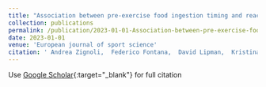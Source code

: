 ```yaml
---
title: "Association between pre-exercise food ingestion timing and reactive hypoglycemia: insights from a large database of continuous glucose monitoring data"
collection: publications
permalink: /publication/2023-01-01-Association-between-pre-exercise-food-ingestion-timing-and-reactive-hypoglycemia-insights-from-a-large-database-of-continuous-glucose-monitoring-data
date: 2023-01-01
venue: 'European journal of sport science'
citation: ' Andrea Zignoli,  Federico Fontana,  David Lipman,  Kristina Skroce,  Felipe Maturana,  Howard Zisser, &quot;Association between pre-exercise food ingestion timing and reactive hypoglycemia: insights from a large database of continuous glucose monitoring data.&quot; European journal of sport science, 2023.'
---
```

Use [Google Scholar](https://scholar.google.com/scholar?q=Association+between+pre+exercise+food+ingestion+timing+and+reactive+hypoglycemia:+insights+from+a+large+database+of+continuous+glucose+monitoring+data){:target="_blank"} for full citation